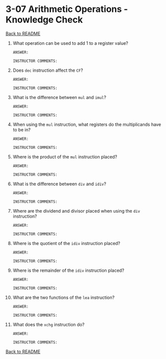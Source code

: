
# 3-07 Arithmetic Operations - Knowledge Check

[Back to README](README.md)

1. What operation can be used to add 1 to a register value?
    ```
    ANSWER: 
    ```
    ```
    INSTRUCTOR COMMENTS: 
    ```

2. Does `dec` instruction affect the `CF`?
    ```
    ANSWER: 
    ```
    ```
    INSTRUCTOR COMMENTS: 
    ```

3. What is the difference between `mul` and `imul`?
    ```
    ANSWER: 
    ```
    ```
    INSTRUCTOR COMMENTS: 
    ```

4. When using the `mul` instruction, what registers do the multiplicands have 
to be in?
    ```
    ANSWER: 
    ```
    ```
    INSTRUCTOR COMMENTS: 
    ```

5. Where is the product of the `mul` instruction placed?
    ```
    ANSWER: 
    ```
    ```
    INSTRUCTOR COMMENTS: 
    ```

6. What is the difference between `div` and `idiv`?
    ```
    ANSWER: 
    ```
    ```
    INSTRUCTOR COMMENTS: 
    ```

7. Where are the dividend and divisor placed when using the `div` instruction?
    ```
    ANSWER: 
    ```
    ```
    INSTRUCTOR COMMENTS: 
    ```

8. Where is the quotient of the `idiv` instruction placed?
    ```
    ANSWER: 
    ```
    ```
    INSTRUCTOR COMMENTS: 
    ```

9. Where is the remainder of the `idiv` instruction placed?
    ```
    ANSWER: 
    ```
    ```
    INSTRUCTOR COMMENTS: 
    ```

10. What are the two functions of the `lea` instruction?
    ```
    ANSWER: 
    ```
    ```
    INSTRUCTOR COMMENTS: 
    ```

11. What does the `xchg` instruction do?
    ```
    ANSWER: 
    ```
    ```
    INSTRUCTOR COMMENTS: 
    ```

[Back to README](README.md)


<!--- End of file. --->
